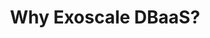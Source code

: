 ---
title: "Why Exoscale DBaaS?"
description: ""
banner: "images/exoscale-icon.svg"
weight: 3
tags: [databases, exoscale]
level: [introductory]
categories: [exoscale,kubernetes]
---